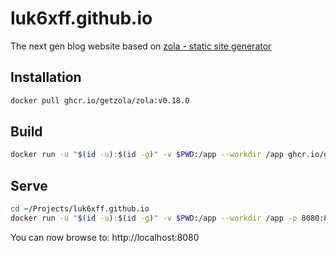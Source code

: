 # luk6xff.github.io
The next gen blog website based on [zola - static site generator](https://www.getzola.org/)


## Installation
```sh
docker pull ghcr.io/getzola/zola:v0.18.0
```

## Build
```sh
docker run -u "$(id -u):$(id -g)" -v $PWD:/app --workdir /app ghcr.io/getzola/zola:v0.18.0 build
```

## Serve
```sh
cd ~/Projects/luk6xff.github.io
docker run -u "$(id -u):$(id -g)" -v $PWD:/app --workdir /app -p 8080:8080 -p 1024:1024 ghcr.io/getzola/zola:v0.18.0 serve --interface 0.0.0.0 --port 8080 --base-url localhost
```
You can now browse to: http://localhost:8080
